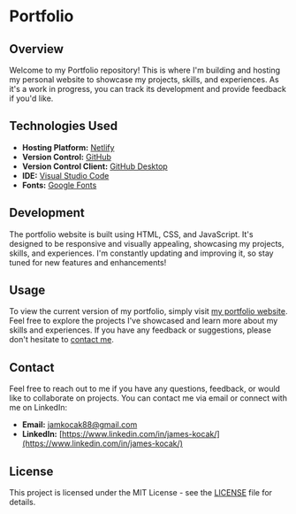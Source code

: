 # Portfolio

## Overview
Welcome to my Portfolio repository! This is where I'm building and hosting my personal website to showcase my projects, skills, and experiences. As it's a work in progress, you can track its development and provide feedback if you'd like.

## Technologies Used
- **Hosting Platform:** [Netlify](https://www.netlify.com/)
- **Version Control:** [GitHub](https://github.com/)
- **Version Control Client:** [GitHub Desktop](https://desktop.github.com/)
- **IDE:** [Visual Studio Code](https://code.visualstudio.com/)
- **Fonts:** [Google Fonts](https://fonts.google.com/)

## Development
The portfolio website is built using HTML, CSS, and JavaScript. It's designed to be responsive and visually appealing, showcasing my projects, skills, and experiences. I'm constantly updating and improving it, so stay tuned for new features and enhancements!

## Usage
To view the current version of my portfolio, simply visit [my portfolio website](https://james-kocak.netlify.app/). Feel free to explore the projects I've showcased and learn more about my skills and experiences. If you have any feedback or suggestions, please don't hesitate to [contact me](#contact).

## Contact
Feel free to reach out to me if you have any questions, feedback, or would like to collaborate on projects. You can contact me via email or connect with me on LinkedIn:

- **Email:** [jamkocak88@gmail.com](mailto:jamkocak88@gmail.com)
- **LinkedIn:** [https://www.linkedin.com/in/james-kocak/](https://www.linkedin.com/in/james-kocak/)


## License
This project is licensed under the MIT License - see the [LICENSE](LICENSE) file for details.
